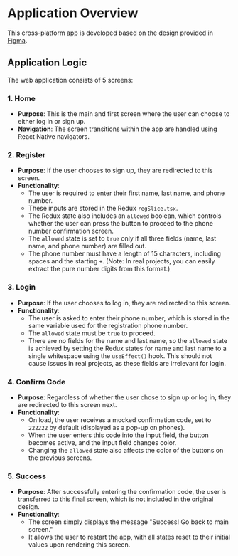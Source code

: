 # Application Overview

This cross-platform app is developed based on the design provided in [Figma](https://www.figma.com/design/b9Is7U4WRK0KpwoM3Bicpw/RN-Test-Task(08.08.2024)?node-id=0-1).

## Application Logic

The web application consists of 5 screens:

### 1. Home
- **Purpose**: This is the main and first screen where the user can choose to either log in or sign up.
- **Navigation**: The screen transitions within the app are handled using React Native navigators.

### 2. Register
- **Purpose**: If the user chooses to sign up, they are redirected to this screen.
- **Functionality**: 
  - The user is required to enter their first name, last name, and phone number.
  - These inputs are stored in the Redux `regSlice.tsx`.
  - The Redux state also includes an `allowed` boolean, which controls whether the user can press the button to proceed to the phone number confirmation screen.
  - The `allowed` state is set to `true` only if all three fields (name, last name, and phone number) are filled out.
  - The phone number must have a length of 15 characters, including spaces and the starting `+`. (Note: In real projects, you can easily extract the pure number digits from this format.)

### 3. Login
- **Purpose**: If the user chooses to log in, they are redirected to this screen.
- **Functionality**: 
  - The user is asked to enter their phone number, which is stored in the same variable used for the registration phone number.
  - The `allowed` state must be `true` to proceed.
  - There are no fields for the name and last name, so the `allowed` state is achieved by setting the Redux states for name and last name to a single whitespace using the `useEffect()` hook. This should not cause issues in real projects, as these fields are irrelevant for login.

### 4. Confirm Code
- **Purpose**: Regardless of whether the user chose to sign up or log in, they are redirected to this screen next.
- **Functionality**: 
  - On load, the user receives a mocked confirmation code, set to `222222` by default (displayed as a pop-up on phones).
  - When the user enters this code into the input field, the button becomes active, and the input field changes color.
  - Changing the `allowed` state also affects the color of the buttons on the previous screens.

### 5. Success
- **Purpose**: After successfully entering the confirmation code, the user is transferred to this final screen, which is not included in the original design.
- **Functionality**: 
  - The screen simply displays the message "Success! Go back to main screen."
  - It allows the user to restart the app, with all states reset to their initial values upon rendering this screen.
